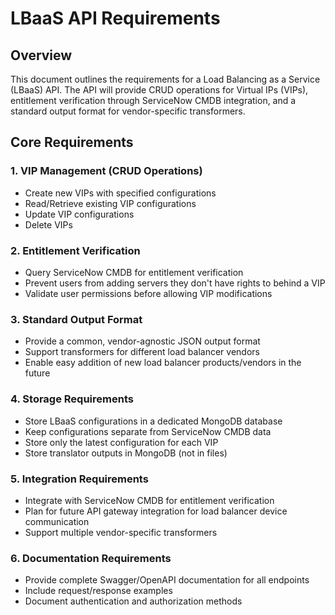 # LBaaS API Requirements

## Overview
This document outlines the requirements for a Load Balancing as a Service (LBaaS) API. The API will provide CRUD operations for Virtual IPs (VIPs), entitlement verification through ServiceNow CMDB integration, and a standard output format for vendor-specific transformers.

## Core Requirements

### 1. VIP Management (CRUD Operations)
- Create new VIPs with specified configurations
- Read/Retrieve existing VIP configurations
- Update VIP configurations
- Delete VIPs

### 2. Entitlement Verification
- Query ServiceNow CMDB for entitlement verification
- Prevent users from adding servers they don't have rights to behind a VIP
- Validate user permissions before allowing VIP modifications

### 3. Standard Output Format
- Provide a common, vendor-agnostic JSON output format
- Support transformers for different load balancer vendors
- Enable easy addition of new load balancer products/vendors in the future

### 4. Storage Requirements
- Store LBaaS configurations in a dedicated MongoDB database
- Keep configurations separate from ServiceNow CMDB data
- Store only the latest configuration for each VIP
- Store translator outputs in MongoDB (not in files)

### 5. Integration Requirements
- Integrate with ServiceNow CMDB for entitlement verification
- Plan for future API gateway integration for load balancer device communication
- Support multiple vendor-specific transformers

### 6. Documentation Requirements
- Provide complete Swagger/OpenAPI documentation for all endpoints
- Include request/response examples
- Document authentication and authorization methods
